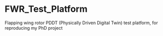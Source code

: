 # FWR_Test_Platform
Flapping wing rotor PDDT (Physically Driven Digital Twin) test platform, for reproducing my PhD project
